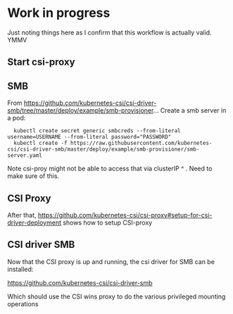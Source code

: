 # Work in progress

Just noting things here as I confirm that this workflow is actually valid. YMMV 

## Start csi-proxy 

## SMB

From https://github.com/kubernetes-csi/csi-driver-smb/tree/master/deploy/example/smb-provisioner... Create a smb server in a pod: 

```
  kubectl create secret generic smbcreds --from-literal username=USERNAME --from-literal password="PASSWORD"
  kubectl create -f https://raw.githubusercontent.com/kubernetes-csi/csi-driver-smb/master/deploy/example/smb-provisioner/smb-server.yaml 
``` 

Note csi-proy might not be able to access that via clusterIP ^ .  Need to make sure of this.

## CSI Proxy 

After that, https://github.com/kubernetes-csi/csi-proxy#setup-for-csi-driver-deployment shows how to setup CSI-proxy

## CSI driver SMB

Now that the CSI proxy is up and running, the csi driver for SMB can be installed:

https://github.com/kubernetes-csi/csi-driver-smb

Which should use the CSI wins proxy to do the various privileged mounting operations
